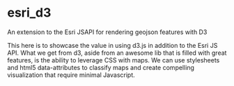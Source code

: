 esri_d3
=======

An extension to the Esri JSAPI for rendering geojson features with D3

This here is to showcase the value in using d3.js in addition to the Esri JS API. What we get from d3, aside from an awesome lib that is filled with great features, is the ability to leverage CSS with maps. We can use stylesheets and html5 data-attributes to classify maps and create compelling visualization that require minimal Javascript. 

